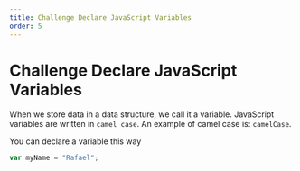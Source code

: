 ```yaml
---
title: Challenge Declare JavaScript Variables
order: 5
---
```

# Challenge Declare JavaScript Variables

When we store data in a data structure, we call it a variable. JavaScript variables are written in `camel case`. An example of camel case is: `camelCase`.

You can declare a variable this way

```javascript
var myName = "Rafael";
```
